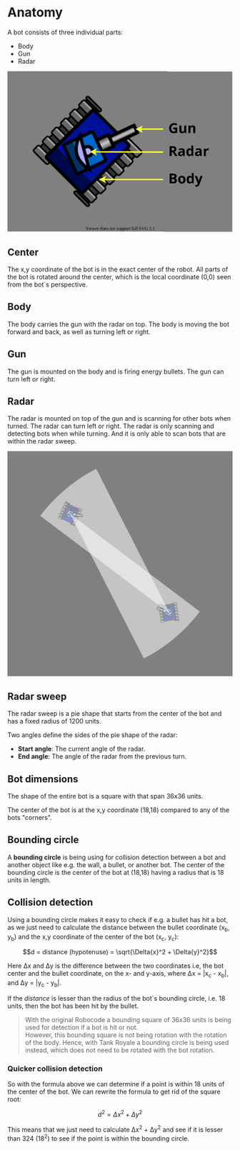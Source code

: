 # Anatomy

A bot consists of three individual parts:
- Body
- Gun
- Radar

![Bot anatomy](../images/bot-anatomy.svg)

## Center

The x,y coordinate of the bot is in the exact center of the robot. All parts of the bot is rotated around the center,
which  is the local coordinate (0,0) seen from the bot´s perspective.

## Body

The body carries the gun with the radar on top. The body is moving the bot forward and back, as well as turning left or
right.

## Gun

The gun is mounted on the body and is firing energy bullets. The gun can turn left or right.

## Radar

The radar is mounted on top of the gun and is scanning for other bots when turned. The radar can turn left or right.
The radar is only scanning and detecting bots when while turning. And it is only able to scan bots that are within the
radar sweep.

![Radar sweep](../images/radar-sweep.svg)

## Radar sweep

The radar sweep is a pie shape that starts from the center of the bot and has a fixed radius of 1200 units.

Two angles
define the sides of the pie shape of the radar:
- **Start angle**: The current angle of the radar.
- **End angle**: The angle of the radar from the previous turn.

## Bot dimensions

The shape of the entire bot is a square with that span 36x36 units.

The center of the bot is at the x,y coordinate (18,18) compared to any of the bots "corners". 

## Bounding circle

A **bounding circle** is being using for collision detection between a bot and another object like e.g. the wall, a
bullet, or another bot. The center of the bounding circle is the center of the bot at (18,18) having a radius that is
18 units in length.

## Collision detection

Using a bounding circle makes it easy to check if e.g. a bullet has hit a bot, as we just need to calculate the distance
between the bullet coordinate (x<sub>b</sub>, y<sub>b</sub>) and the x,y coordinate of the center of the bot
(x<sub>c</sub>, y<sub>c</sub>):

$$d = distance (hypotenuse) = \sqrt{\Delta{x}^2 + \Delta{y}^2}$$ 

Here Δx and Δy is the difference between the two coordinates i.e, the bot center and the bullet coordinate, on the x-
and y-axis, where Δx = |x<sub>c</sub> - x<sub>b</sub>|, and Δy = |y<sub>c</sub> - y<sub>b</sub>|.

If the _distance_ is lesser than the radius of the bot´s bounding circle, i.e. 18 units, then the bot has been hit by
the bullet.

> With the original Robocode a bounding square of 36x36 units is being used for detection if a bot is hit or not.  
> However, this bounding square is not being rotation with the rotation of the body.
> Hence, with Tank Royale a bounding circle is being used instead, which does not need to be rotated with the bot
> rotation. 

### Quicker collision detection

So with the formula above we can determine if a point is within 18 units of the center of the bot.
We can rewrite the formula to get rid of the square root:

$$d^2 = \Delta{x}^2 + \Delta{y}^2$$

This means that we just need to calculate Δx<sup>2</sup> + Δy<sup>2</sup> and see if it is lesser than 324
(18<sup>2</sup>) to see if the point is within the bounding circle.